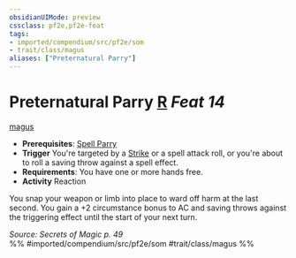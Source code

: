 ```yaml
---
obsidianUIMode: preview
cssclass: pf2e,pf2e-feat
tags:
- imported/compendium/src/pf2e/som
- trait/class/magus
aliases: ["Preternatural Parry"]
---
```

# Preternatural Parry  [R](chapter-9-playing-the-game.md#Actions "Reaction") *Feat 14*  
[magus](rules/traits/magus-som.md)  

- **Prerequisites**: [Spell Parry](spell-parry-som.md)
- **Trigger** You're targeted by a [Strike](strike.md) or a spell attack roll, or you're about to roll a saving throw against a spell effect.
- **Requirements**: You have one or more hands free.
- **Activity** Reaction

You snap your weapon or limb into place to ward off harm at the last second. You gain a +2 circumstance bonus to AC and saving throws against the triggering effect until the start of your next turn.

*Source: Secrets of Magic p. 49*  
%% #imported/compendium/src/pf2e/som #trait/class/magus %%
